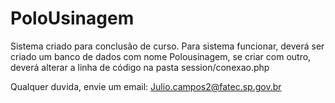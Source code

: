 # PoloUsinagem

Sistema criado para conclusão de curso.
Para sistema funcionar, deverá ser criado um banco de dados com nome Polousinagem, se criar com outro, deverá alterar a linha de código na pasta session/conexao.php

Qualquer duvida, envie um email: Julio.campos2@fatec.sp.gov.br
